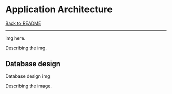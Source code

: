 # Application Architecture

[Back to README](README.md)

---
img here.

Describing the img.

## Database design

Database design img

Describing the image.
